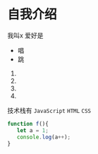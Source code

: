 # 自我介绍
我叫x 爱好是
* 唱
* 跳

1.
2.
3.
4.

技术栈有 `JavaScript` `HTML` `CSS`

```JavaScript
function f(){
   let a = 1;
   console.log(a++);
}
```
